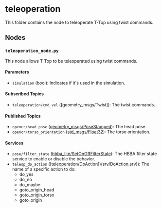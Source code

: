# teleoperation
This folder contains the node to teleoperate T-Top using twist commands.

## Nodes
### `teleoperation_node.py`
This node allows T-Top to be teleoperated using twist commands.

#### Parameters
 - `simulation` (bool): Indicates if it's used in the simulation.

#### Subscribed Topics
 - `teleoperation/cmd_vel` ([geometry_msgs/Twist]): The twist commands.

#### Published Topics
 - `opencr/head_pose` ([geometry_msgs/PoseStamped](http://docs.ros.org/en/noetic/api/geometry_msgs/html/msg/PoseStamped.html)): The head pose.
 - `opencr/torso_orientation` ([std_msgs/Float32](http://docs.ros.org/en/noetic/api/std_msgs/html/msg/Float32.html)): The torso orientation.

#### Services
 - `pose/filter_state` ([hbba_lite/SetOnOffFilterState](../../hbba_lite/srv/SetOnOffFilterState.srv)): The HBBA filter state service to enable or disable the behavior.
 - `teleop_do_action` ([teleoperation/DoAction])(srv/DoAction.srv)): The name of a specific action to do:
    - do_yes
    - do_no
    - do_maybe
    - goto_origin_head
    - goto_origin_torso
    - goto_origin
